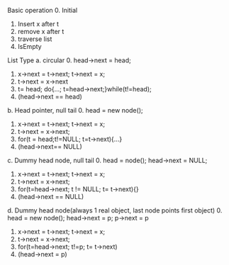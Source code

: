 
Basic operation
  0. Initial
  1. Insert x after t
  2. remove x after t
  3. traverse list
  4. IsEmpty


List Type
a. circular
  0.  head->next = head;
  1.  x->next = t->next; t->next = x;
  2.  t->next = x->next
  3.  t= head; do{...; t=head->next;}while(t!=head);
  4.  (head->next == head)
 
b. Head pointer, null tail
  0.  head = new node();
  1.  x->next = t->next; t->next = x;
  2.  t->next = x->next;
  3.  for(t = head;t!=NULL; t=t->next){...}
  4.  (head->next== NULL)

c. Dummy head node, null tail
  0.  head = node(); head->next = NULL;
  1.  x->next = t->next; t->next = x;
  2.  t->next = x->next;
  3.  for(t=head->next; t != NULL; t= t->next){}
  4.  (head->next == NULL)
  
d. Dummy head node(always 1 real object, last node points first object)
  0.  head = new node(); head->next = p; p->next = p
  1.  x->next = t->next; t->next = x;
  2.  t->next = x->next;
  3.  for(t=head->next; t!=p; t= t->next)
  4. (head->next = p)
  
